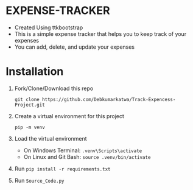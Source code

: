 # EXPENSE-TRACKER
- Created Using ttkbootstrap 
- This is a simple expense tracker that helps you to keep track of your expenses
- You can add, delete, and update your expenses

# Installation
1. Fork/Clone/Download this repo

    `git clone https://github.com/Debkumarkatwa/Track-Expencess-Project.git`

2. Create a virtual environment for this project

    `pip -m venv`

3. Load the virtual environment
   - On Windows Terminal: `.venv\Scripts\activate`
   - On Linux and Git Bash: `source .venv/bin/activate`
  
4. Run `pip install -r requirements.txt`

5. Run `Source_Code.py`

